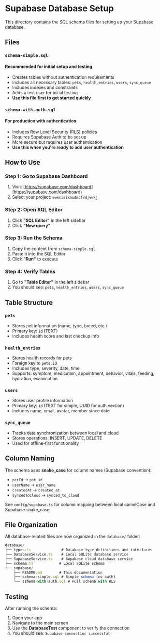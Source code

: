 # Supabase Database Setup

This directory contains the SQL schema files for setting up your Supabase database.

## Files

### `schema-simple.sql`

#### Recommended for initial setup and testing

- Creates tables without authentication requirements
- Includes all necessary tables: `pets`, `health_entries`, `users`, `sync_queue`
- Includes indexes and constraints
- Adds a test user for initial testing
- **Use this file first to get started quickly**

### `schema-with-auth.sql`

#### For production with authentication

- Includes Row Level Security (RLS) policies
- Requires Supabase Auth to be set up
- More secure but requires user authentication
- **Use this when you're ready to add user authentication**

## How to Use

### Step 1: Go to Supabase Dashboard

1. Visit: [https://supabase.com/dashboard](https://supabase.com/dashboard)
2. Select your project: `ewecisixnudncfvdjvwxj`

### Step 2: Open SQL Editor

1. Click **"SQL Editor"** in the left sidebar
2. Click **"New query"**

### Step 3: Run the Schema

1. Copy the content from `schema-simple.sql`
2. Paste it into the SQL Editor
3. Click **"Run"** to execute

### Step 4: Verify Tables

1. Go to **"Table Editor"** in the left sidebar
2. You should see: `pets`, `health_entries`, `users`, `sync_queue`

## Table Structure

### `pets`

- Stores pet information (name, type, breed, etc.)
- Primary key: `id` (TEXT)
- Includes health score and last checkup info

### `health_entries`

- Stores health records for pets
- Foreign key to `pets.id`
- Includes type, severity, date, time
- Supports: symptom, medication, appointment, behavior, vitals, feeding, hydration, examination

### `users`

- Stores user profile information
- Primary key: `id` (TEXT for simple, UUID for auth version)
- Includes name, email, avatar, member since date

### `sync_queue`

- Tracks data synchronization between local and cloud
- Stores operations: INSERT, UPDATE, DELETE
- Used for offline-first functionality

## Column Naming

The schema uses **snake_case** for column names (Supabase convention):

- `petId` → `pet_id`
- `userName` → `user_name`
- `createdAt` → `created_at`
- `syncedToCloud` → `synced_to_cloud`

See `config/supabase.ts` for column mapping between local camelCase and Supabase snake_case.

## File Organization

All database-related files are now organized in the `database/` folder:

```jsx
database/
├── types.ts              # Database type definitions and interfaces
├── DatabaseService.ts    # Local SQLite database service
├── SupabaseService.ts    # Supabase cloud database service
├── schema.ts            # Local SQLite schema
└── supabase/
    ├── README.md        # This documentation
    ├── schema-simple.sql # Simple schema (no auth)
    └── schema-with-auth.sql # Full schema with RLS
```

## Testing

After running the schema:

1. Open your app
2. Navigate to the main screen
3. Use the **DatabaseTest** component to verify the connection
4. You should see: `Supabase connection successful`
